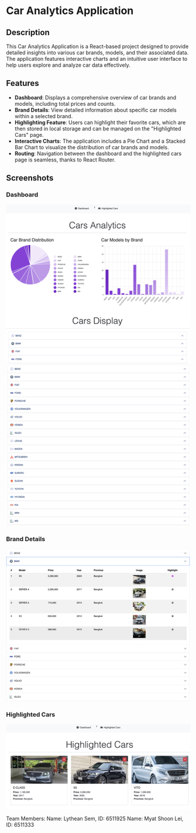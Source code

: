 # Car Analytics Application

## Description

This Car Analytics Application is a React-based project designed to provide detailed insights into various car brands, models, and their associated data. The application features interactive charts and an intuitive user interface to help users explore and analyze car data effectively.

## Features

- **Dashboard**: Displays a comprehensive overview of car brands and models, including total prices and counts.
- **Brand Details**: View detailed information about specific car models within a selected brand.
- **Highlighting Feature**: Users can highlight their favorite cars, which are then stored in local storage and can be managed on the "Highlighted Cars" page.
- **Interactive Charts**: The application includes a Pie Chart and a Stacked Bar Chart to visualize the distribution of car brands and models.
- **Routing**: Navigation between the dashboard and the highlighted cars page is seamless, thanks to React Router.

## Screenshots

### Dashboard

![Dashboard](pictures/Dashboard.png)
![Dashboard](pictures/Dashboard1.png)

### Brand Details

![Brand Details](pictures/Brand-details.png)

### Highlighted Cars

![Highlighted Cars](pictures/highlights.png)

Team Members:
Name: Lythean Sem, ID: 6511925
Name: Myat Shoon Lei, ID: 6511333
